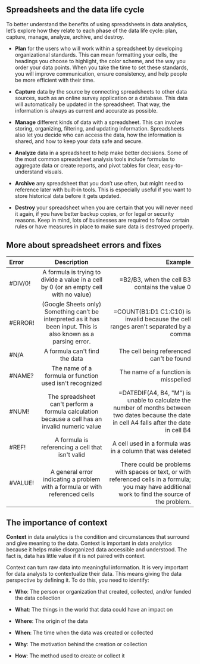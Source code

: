 ## Spreadsheets and the data life cycle
To better understand the benefits of using spreadsheets in data analytics, let’s explore how they relate to each phase of the data life cycle: plan, capture, manage, analyze, archive, and destroy.

- **Plan** for the users who will work within a spreadsheet by developing organizational standards. This can mean formatting your cells, the headings you choose to highlight, the color scheme, and the way you order your data points. When you take the time to set these standards, you will improve communication, ensure consistency, and help people be more efficient with their time.

- **Capture** data by the source by connecting spreadsheets to other data sources, such as an online survey application or a database. This data will automatically be updated in the spreadsheet. That way, the information is always as current and accurate as possible.

- **Manage** different kinds of data with a spreadsheet. This can involve storing, organizing, filtering, and updating information. Spreadsheets also let you decide who can access the data, how the information is shared, and how to keep your data safe and secure. 

- **Analyze** data in a spreadsheet to help make better decisions. Some of the most common spreadsheet analysis tools include formulas to aggregate data or create reports, and pivot tables for clear, easy-to-understand visuals. 

- **Archive** any spreadsheet that you don’t use often, but might need to reference later with built-in tools. This is especially useful if you want to store historical data before it gets updated. 

- **Destroy** your spreadsheet when you are certain that you will never need it again, if you have better backup copies, or for legal or security reasons. Keep in mind, lots of businesses are required to follow certain rules or have measures in place to make sure data is destroyed properly.	

## More about spreadsheet errors and fixes

| Error | Description | Example |
| :-----| :------: | ----: |
| #DIV/0!|   A formula is trying to divide a value in a cell by 0 (or an empty cell with no value)   | =B2/B3, when the cell B3 contains the value 0  |
| #ERROR!|   (Google Sheets only)  Something can’t be interpreted as it has been input. This is also known as a parsing error.    | =COUNT(B1:D1 C1:C10) is invalid because the cell ranges aren't separated by a comma |
| #N/A   |  A formula can't find the data    | The cell being referenced can't be found  |
| #NAME? |  The name of a formula or function used isn't recognized  | The name of a function is misspelled  |
| #NUM! |  	The spreadsheet can't perform a formula calculation because a cell has an invalid numeric value   | =DATEDIF(A4, B4, "M") is unable to calculate the number of months between two dates because the date in cell A4 falls after the date in cell B4 |
| #REF! |  A formula is referencing a cell that isn't valid   | A cell used in a formula was in a column that was deleted |
| #VALUE! |  A general error indicating a problem with a formula or with referenced cells   | There could be problems with spaces or text, or with referenced cells in a formula; you may have additional work to find the source of the problem. |


## The importance of context

**Context** in data analytics is the condition and circumstances that surround and give meaning to the data. Context is important in data analytics because it helps make disorganized data accessible and understood. The fact is, data has little value if it is not paired with context. 

Context can turn raw data into meaningful information. It is very important for data analysts to contextualize their data. This means giving the data perspective by defining it. To do this, you need to identify:

- **Who**: The person or organization that created, collected, and/or funded the data collection

- **What**: The things in the world that data could have an impact on

- **Where**: The origin of the data

- **When**: The time when the data was created or collected

- **Why**: The motivation behind the creation or collection

- **How**: The method used to create or collect it